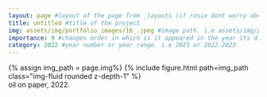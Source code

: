 ```yaml
---
layout: page #layout of the page from _layouts (if rosie dont worry about this)
title: untitled #title of the project
img: assets/img/portfolio_images/16_.jpeg #image path. i.e assets/img/portfolio_images/1_.jpg
importance: 9 #changes order in which is it appeared in the year its displayed in
category: 2022 #year number or year range. i.e 2023 or 2022-2023
---
```


<div class="row">
    <div class="col-sm mt-3 mt-md-0">
        {% assign img_path = page.img%}
        {% include figure.html path=img_path  class="img-fluid rounded z-depth-1" %}
    </div>
</div>
<div class="caption">
    oil on paper, 2022. 
</div>
